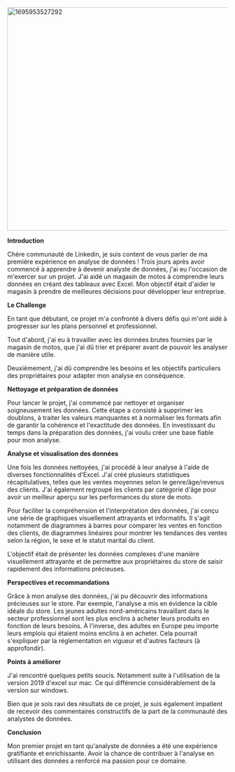 <img width="510" alt="1695953527292" src="https://github.com/Moiseapata/Excel-project-coffee-sales/assets/146359171/1a7d03e4-b1a7-4830-b161-7bf0d0e47fef">


**Introduction**

Chère communauté de Linkedin, je suis content de vous parler de ma première expérience en analyse de données ! Trois jours après avoir commencé à apprendre à devenir analyste de données, j'ai eu l'occasion de m'exercer sur un projet. J'ai aidé un magasin de motos à comprendre leurs données en créant des tableaux avec Excel. Mon objectif était d'aider le magasin à prendre de meilleures décisions pour développer leur entreprise.



**Le Challenge**

En tant que débutant, ce projet m'a confronté à divers défis qui m'ont aidé à progresser sur les plans personnel et professionnel. 

Tout d'abord, j'ai eu à travailler avec les données brutes fournies par le magasin de motos, que j'ai dû trier et préparer avant de pouvoir les analyser de manière utile. 

Deuxièmement, j'ai dû comprendre les besoins et les objectifs particuliers des propriétaires pour adapter mon analyse en conséquence.



**Nettoyage et préparation de données**

Pour lancer le projet, j'ai commencé par nettoyer et organiser soigneusement les données. Cette étape a consisté à supprimer les doublons, à traiter les valeurs manquantes et à normaliser les formats afin de garantir la cohérence et l'exactitude des données. En investissant du temps dans la préparation des données, j'ai voulu créer une base fiable pour mon analyse.



**Analyse et visualisation des données**

Une fois les données nettoyées, j'ai procédé à leur analyse à l'aide de diverses fonctionnalités d'Excel. J'ai créé plusieurs statistiques récapitulatives, telles que les ventes moyennes selon le genre/âge/revenus des clients. J'ai également regroupé les clients par catégorie d'âge pour avoir un meilleur aperçu sur les performances du store de moto.

Pour faciliter la compréhension et l'interprétation des données, j'ai conçu une série de graphiques visuellement attrayants et informatifs. Il s'agit notamment de diagrammes à barres pour comparer les ventes en fonction des clients, de diagrammes linéaires pour montrer les tendances des ventes selon la région, le sexe et le statut marital du client. 

L'objectif était de présenter les données complexes d'une manière visuellement attrayante et de permettre aux propriétaires du store de saisir rapidement des informations précieuses.



**Perspectives et recommandations**

Grâce à mon analyse des données, j'ai pu découvrir des informations précieuses sur le store. Par exemple, l'analyse a mis en évidence la cible idéale du store. Les jeunes adultes nord-américains travaillant dans le secteur professionnel sont les plus enclins à acheter leurs produits en fonction de leurs besoins. À l'inverse, des adultes en Europe peu importe leurs emplois qui étaient moins enclins à en acheter. Cela pourrait s'expliquer par la réglementation en vigueur et d'autres facteurs (à approfondir). 



**Points à améliorer**

J'ai rencontré quelques petits soucis. Notamment suite à l'utilisation de la version 2019 d'excel sur mac. Ce qui différencie considérablement de la version sur windows. 

Bien que je sois ravi des résultats de ce projet, je suis également impatient de recevoir des commentaires constructifs de la part de la communauté des analystes de données. 



**Conclusion**

Mon premier projet en tant qu'analyste de données a été une expérience gratifiante et enrichissante. Avoir la chance de contribuer à l'analyse en utilisant des données a renforcé ma passion pour ce domaine. 
